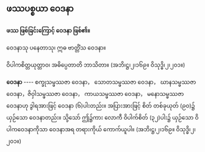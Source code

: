 ## ဖဿပစ္စယာ ဝေဒနာ

**ဖဿ ဖြစ်ခြင်းကြောင့် ဝေဒနာ ဖြစ်၏။**

ဝေဒနာသု ပနေတာသု၊ ဣဓ ဗာတ္တိံသ ဝေဒနာ။

ဝိပါကစိတ္တယုတ္တာဝ၊ အဓိပ္ပေတာတိ ဘာသိတာ။ (အဘိ၊ဋ္ဌ၊၂၊၁၆၉။ ဝိသုဒ္ဓိ၊၂၊၂၀၁။)

**ဝေဒနာ** ---- စက္ခုသမ္ဖဿဇာ ဝေဒနာ， သောတသမ္ဖဿဇာ ဝေဒနာ， ဃာနသမ္ဖဿဇာ ဝေဒနာ，ဇိဝှါသမ္ဖဿဇာ ဝေဒနာ， ကာယသမ္ဖဿဇာ ဝေဒနာ， မနောသမ္ဖဿဇာ ဝေဒနာဟု ဒွါရအားဖြင့် ဝေဒနာ (၆)ပါးတည်း။ အပြားအားဖြင့် စိတ် တစ်ခုယုတ် (၉၀)၌ ယှဉ်သော ဝေဒနာတည်း။ 
သို့သော် ဤ၌ကား လောကီ ဝိပါက်စိတ် (၃၂)ပါး၌ ယှဉ်သော ဝိပါကဝေဒနာကိုသာ ဝေဒနာအရ တရားကိုယ် ကောက်ယူပါ။
(အဘိ၊ဋ္ဌ၊၂၊၁၆၉။ ဝိသုဒ္ဓိ၊၂၊၂၀၁။)